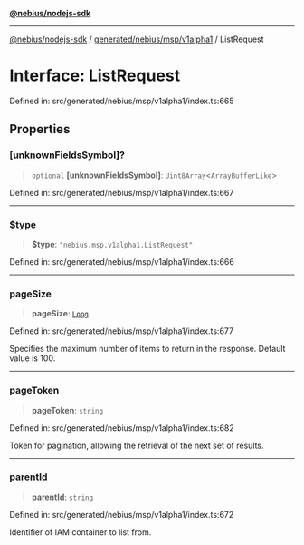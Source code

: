 [**@nebius/nodejs-sdk**](../../../../../README.md)

---

[@nebius/nodejs-sdk](../../../../../README.md) / [generated/nebius/msp/v1alpha1](../README.md) / ListRequest

# Interface: ListRequest

Defined in: src/generated/nebius/msp/v1alpha1/index.ts:665

## Properties

### \[unknownFieldsSymbol\]?

> `optional` **\[unknownFieldsSymbol\]**: `Uint8Array`\<`ArrayBufferLike`\>

Defined in: src/generated/nebius/msp/v1alpha1/index.ts:667

---

### $type

> **$type**: `"nebius.msp.v1alpha1.ListRequest"`

Defined in: src/generated/nebius/msp/v1alpha1/index.ts:666

---

### pageSize

> **pageSize**: [`Long`](../../../../../runtime/protos/core/classes/Long.md)

Defined in: src/generated/nebius/msp/v1alpha1/index.ts:677

Specifies the maximum number of items to return in the response. Default value is 100.

---

### pageToken

> **pageToken**: `string`

Defined in: src/generated/nebius/msp/v1alpha1/index.ts:682

Token for pagination, allowing the retrieval of the next set of results.

---

### parentId

> **parentId**: `string`

Defined in: src/generated/nebius/msp/v1alpha1/index.ts:672

Identifier of IAM container to list from.

